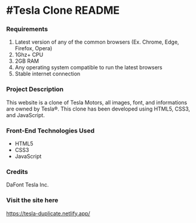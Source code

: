 # #Tesla Clone README

### Requirements
1. Latest version of any of the common browsers (Ex. Chrome, Edge, Firefox, Opera)
2. 1Ghz+ CPU
3. 2GB RAM
4. Any operating system compatible to run the latest browsers
5. Stable internet connection

### Project Description
This website is a clone of Tesla Motors, all images, font, and informations are owned by Tesla®. This clone has been developed using HTML5, CSS3, and JavaScript.

### Front-End Technologies Used
* HTML5
* CSS3
* JavaScript
                  
 ### Credits
DaFont
Tesla Inc.

### Visit the site here
https://tesla-duplicate.netlify.app/
